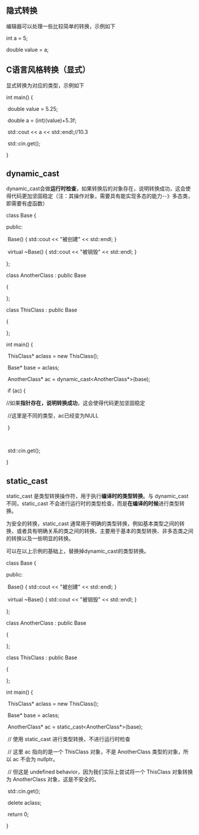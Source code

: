 ## 隐式转换

编辑器可以处理一些比较简单的转换，示例如下

int a = 5;

double value = a;





## C语言风格转换（显式）

显式转换为对应的类型，示例如下

int main() {

​    double value = 5.25;

​    double a = (int)(value)+5.3f;

​    std::cout << a << std::endl;//10.3

​    std::cin.get();

}





## dynamic_cast

dynamic_cast会做**运行时检查**，如果转换后的对象存在，说明转换成功，这会使得代码更加坚固稳定（注：其操作对象，需要具有能实现多态的能力--》多态类，即需要有虚函数）

class Base {

public:

​    Base() { std::cout << "被创建" << std::endl; }

​    virtual ~Base() { std::cout << "被销毁" << std::endl; }

};

class AnotherClass : public Base 

{

};

class ThisClass : public Base

{

};

int main() {

​    ThisClass* aclass = new ThisClass();

​    Base* base = aclass;

​    AnotherClass* ac = dynamic_cast<AnotherClass*>(base);

​    if (ac) {

​        //如果**指针存在，说明转换成功**，这会使得代码更加坚固稳定

​        //这里是不同的类型，ac已经变为NULL

​    }

​    

​    std::cin.get();

}





## static_cast

static_cast 是类型转换操作符，用于执行**编译时的类型转换**。与 dynamic_cast 不同，static_cast 不会进行运行时的类型检查，而是**在编译的时候**进行类型转换。

为安全的转换，static_cast 通常用于明确的类型转换，例如基本类型之间的转换，或者具有明确关系的类之间的转换，主要用于基本的类型转换、非多态类之间的转换以及一些明显的转换。

可以在以上示例的基础上，替换掉dynamic_cast的类型转换。

class Base {

public:

​    Base() { std::cout << "被创建" << std::endl; }

​    virtual ~Base() { std::cout << "被销毁" << std::endl; }

};

class AnotherClass : public Base 

{

};

class ThisClass : public Base

{

};

int main() {

​    ThisClass* aclass = new ThisClass();

​    Base* base = aclass;

​    AnotherClass* ac = static_cast<AnotherClass*>(base);

​    // 使用 static_cast 进行类型转换，不进行运行时检查

​    // 这里 ac 指向的是一个 ThisClass 对象，不是 AnotherClass 类型的对象，所以 ac 不会为 nullptr。

​    // 但这是 undefined behavior，因为我们实际上尝试将一个 ThisClass 对象转换为 AnotherClass 对象，这是不安全的。

​    std::cin.get();

​    delete aclass;

​    return 0;

}
